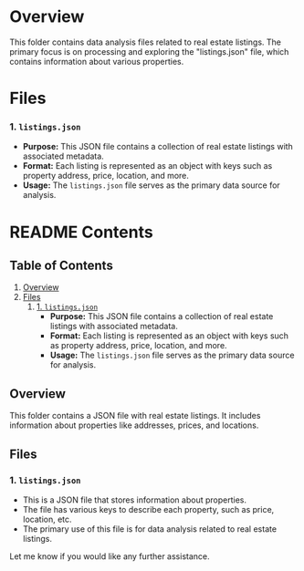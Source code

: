 # Overview
This folder contains data analysis files related to real estate listings. The primary focus is on processing and exploring the "listings.json" file, which contains information about various properties.

# Files
### 1. `listings.json`
*   **Purpose:** This JSON file contains a collection of real estate listings with associated metadata.
*   **Format:** Each listing is represented as an object with keys such as property address, price, location, and more.
*   **Usage:** The `listings.json` file serves as the primary data source for analysis.

# README Contents

## Table of Contents
1. [Overview](#overview)
2. [Files](#files)
    1. [1. `listings.json`](#1-listingsjson)
        *   **Purpose:** This JSON file contains a collection of real estate listings with associated metadata.
        *   **Format:** Each listing is represented as an object with keys such as property address, price, location, and more.
        *   **Usage:** The `listings.json` file serves as the primary data source for analysis.

## Overview
This folder contains a JSON file with real estate listings. It includes information about properties like addresses, prices, and locations.

## Files

### 1. `listings.json`
*   This is a JSON file that stores information about properties.
*   The file has various keys to describe each property, such as price, location, etc.
*   The primary use of this file is for data analysis related to real estate listings.

Let me know if you would like any further assistance.